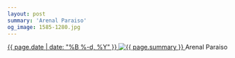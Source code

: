 ```yaml
---
layout: post
summary: 'Arenal Paraiso'
og_image: 1585-1280.jpg
---
```


<p>
 <time>
  <a href="/1585">
   {{ page.date | date: "%B %-d, %Y" }}
  </a>
 </time>
 <a href="/1585">
  <img alt="{{ page.summary }}" sizes="(min-width: 700px) 50vw, calc(100vw - 2rem)" src="{{ site.assets_url }}/1585-640.jpg" srcset="{{ site.assets_url }}/1585-320.jpg 320w, {{ site.assets_url }}/1585-640.jpg 640w, {{ site.assets_url }}/1585-960.jpg 960w, {{ site.assets_url }}/1585-1280.jpg 1280w"/>
 </a>
 <span>
  Arenal Paraiso
 </span>
</p>
